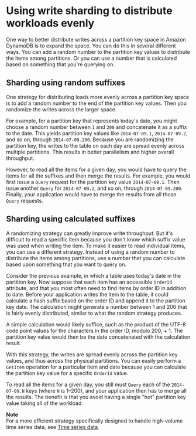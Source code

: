 # Using write sharding to distribute workloads evenly<a name="bp-partition-key-sharding"></a>

One way to better distribute writes across a partition key space in Amazon DynamoDB is to expand the space\. You can do this in several different ways\. You can add a random number to the partition key values to distribute the items among partitions\. Or you can use a number that is calculated based on something that you're querying on\.

## Sharding using random suffixes<a name="bp-partition-key-sharding-random"></a>

One strategy for distributing loads more evenly across a partition key space is to add a random number to the end of the partition key values\. Then you randomize the writes across the larger space\.

For example, for a partition key that represents today's date, you might choose a random number between `1` and `200` and concatenate it as a suffix to the date\. This yields partition key values like `2014-07-09.1`, `2014-07-09.2`, and so on, through `2014-07-09.200`\. Because you are randomizing the partition key, the writes to the table on each day are spread evenly across multiple partitions\. This results in better parallelism and higher overall throughput\.

However, to read all the items for a given day, you would have to query the items for all the suffixes and then merge the results\. For example, you would first issue a `Query` request for the partition key value `2014-07-09.1`\. Then issue another `Query` for `2014-07-09.2`, and so on, through `2014-07-09.200`\. Finally, your application would have to merge the results from all those `Query` requests\.

## Sharding using calculated suffixes<a name="bp-partition-key-sharding-calculated"></a>

A randomizing strategy can greatly improve write throughput\. But it's difficult to read a specific item because you don't know which suffix value was used when writing the item\. To make it easier to read individual items, you can use a different strategy\. Instead of using a random number to distribute the items among partitions, use a number that you can calculate based upon something that you want to query on\.

Consider the previous example, in which a table uses today's date in the partition key\. Now suppose that each item has an accessible `OrderId` attribute, and that you most often need to find items by order ID in addition to date\. Before your application writes the item to the table, it could calculate a hash suffix based on the order ID and append it to the partition key date\. The calculation might generate a number between 1 and 200 that is fairly evenly distributed, similar to what the random strategy produces\.

A simple calculation would likely suffice, such as the product of the UTF\-8 code point values for the characters in the order ID, modulo 200, \+ 1\. The partition key value would then be the date concatenated with the calculation result\.

With this strategy, the writes are spread evenly across the partition key values, and thus across the physical partitions\. You can easily perform a `GetItem` operation for a particular item and date because you can calculate the partition key value for a specific `OrderId` value\.

To read all the items for a given day, you still must `Query` each of the `2014-07-09.N` keys \(where `N` is 1–200\), and your application then has to merge all the results\. The benefit is that you avoid having a single "hot" partition key value taking all of the workload\.

**Note**  
For a more efficient strategy specifically designed to handle high\-volume time series data, see [Time series data](bp-time-series.md)\.